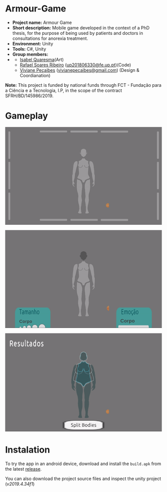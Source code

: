# Armour-Game

- **Project name:** Armour Game
- **Short description:** Mobile game developed in the context of a PhD thesis, for the purpose of being used by patients and doctors in consultations for anorexia treatment.
- **Environment:** Unity
- **Tools:** C#, Unity
- **Group members:**
-   - [Isabel Quaresma](https://www.behance.net/mi_quaresma)(Art)
    - [Rafael Soares Ribeiro](https://github.com/up201806330) ([up201806330@fe.up.pt](mailto:up201806330@fe.up.pt))(Code)
    - [Viviane Peçaibes]() ([vivianepecaibes@gmail.com](mailto:vivianepecaibes@gmail.com)) (Design & Coordianation)

**Note:** This project is funded by national funds through FCT - Fundação para a Ciência e a Tecnologia, I.P, in the scope of the contract SFRH/BD/145986/2019.

# Gameplay

![gameplay-1](/media/gameplay-1.gif)

![gameplay-2](/media/gameplay-2.gif)

![results](/media/results.gif)

# Instalation

To try the app in an android device, download and install the `build.apk` from the latest [release](https://github.com/up201806330/Armour-Game/releases).

You can also download the project source files and inspect the unity project (*v2019.4.34f1*)
